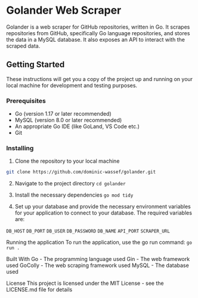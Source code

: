 # Golander Web Scraper

Golander is a web scraper for GitHub repositories, written in Go. It scrapes repositories from GitHub, specifically Go language repositories, and stores the data in a MySQL database. It also exposes an API to interact with the scraped data.

## Getting Started

These instructions will get you a copy of the project up and running on your local machine for development and testing purposes.

### Prerequisites

- Go (version 1.17 or later recommended)
- MySQL (version 8.0 or later recommended)
- An appropriate Go IDE (like GoLand, VS Code etc.)
- Git 

### Installing

1. Clone the repository to your local machine

```bash
git clone https://github.com/dominic-wassef/golander.git
```

2. Navigate to the project directory
`cd golander`

3. Install the necessary dependencies
`go mod tidy`

4. Set up your database and provide the necessary environment variables for your application to connect to your database. The required variables are:

`DB_HOST`
`DB_PORT`
`DB_USER`
`DB_PASSWORD`
`DB_NAME`
`API_PORT`
`SCRAPER_URL`

Running the application
To run the application, use the go run command:
`go run .`

Built With
Go - The programming language used
Gin - The web framework used
GoColly - The web scraping framework used
MySQL - The database used


License
This project is licensed under the MIT License - see the LICENSE.md file for details